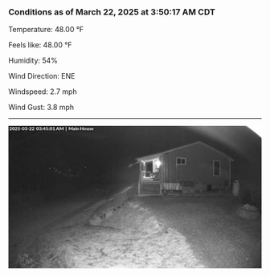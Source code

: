 ### Conditions as of March 22, 2025 at 3:50:17 AM CDT 

Temperature: 48.00 &deg;F

Feels like: 48.00 &deg;F

Humidity: 54%

Wind Direction: ENE

Windspeed: 2.7 mph

Wind Gust: 3.8 mph

---

<img src="./images/latest.jpeg"/>

